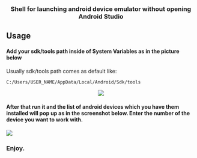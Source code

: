 <h3 align="center"> Shell for launching android device emulator without opening Android Studio</h3>

## Usage 

#### Add your sdk/tools path inside of System Variables as in the picture below

Usually sdk/tools path comes as default like:

```sh
C:/Users/USER_NAME/AppData/Local/Android/Sdk/tools
```
<p align="center"> <img src="https://user-images.githubusercontent.com/39852038/54479951-dd9b8680-4833-11e9-8df1-a53ff9a45c18.png"/> </p>

#### After that run it and the list of android devices which you have them installed will pop up as in the screenshot below. Enter the number of the device you want to work with.

<img src="https://user-images.githubusercontent.com/39852038/55135303-55bf5180-513c-11e9-8357-584a3149d252.png"/>

### Enjoy.
